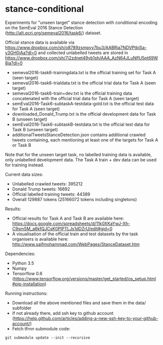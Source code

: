 # stance-conditional

Experiments for "unseen target" stance detection with conditional encoding on the SemEval 2016 Stance Detection (http://alt.qcri.org/semeval2016/task6/) dataset.

Official stance data is available via https://www.dropbox.com/sh/o8789zsmpvy7bu3/AABRja7NDVPtbjSa-y3GH0jAa?dl=0  and collected unlabelled tweets are stored in https://www.dropbox.com/sh/7i2zdnet49yb1sh/AAA_AzN64JLuNlfU5pt69W8ia?dl=0

- semeval2016-task6-trainingdata.txt is the official training set for Task A (seen target)
- semeval2016-task6-trialdata.txt is the official trial data for Task A (seen target)
- semeval2016-task6-train+dev.txt is the official training data concatenated with the official trial data for Task A (seen target)
- semEval2016-Task6-subtaskA-testdata-gold.txt is the official test data for Task A (seen target)
- downloaded_Donald_Trump.txt is the official development data for Task B (unseen target)
- semEval2016-Task6-subtaskB-testdata.txt is the official test data for Task B (unseen target)
- additionalTweetsStanceDetection.json contains additional crawled tweets containing, each mentioning at least one of the targets for Task A or Task B

Note that for the unseen target task, no labelled training data is available, only unlabelled development data. The Task A train + dev data can be used for training instead.

Current data sizes:

- Unlabelled crawled tweets: 395212
- Donald Trump tweets: 16692  
- Official labelled training tweets: 44389  
- Overall 129887 tokens (25166072 tokens including singletons)

Results:

- Official results for Task A and Task B are available here: https://docs.google.com/spreadsheets/d/11k0XKaYwJ-Xh-C9sm5M_a6kfQJCsK0PlPTLJs1dDZrU/edit#gid=0
- A visualisation of the official train and test datasets by the task organisers is available here: http://www.saifmohammad.com/WebPages/StanceDataset.htm

Dependencies:

- Python 3.5
- Numpy
- Tensorflow 0.6 (https://www.tensorflow.org/versions/master/get_started/os_setup.html#pip-installation)

Running instructions:

- Download all the above mentioned files and save them in the data/ subfolder
- If not already there, add ssh key to github account (https://help.github.com/articles/adding-a-new-ssh-key-to-your-github-account/)
- Fetch tfrnn submodule code:
```shell
git submodule update --init --recursive
```